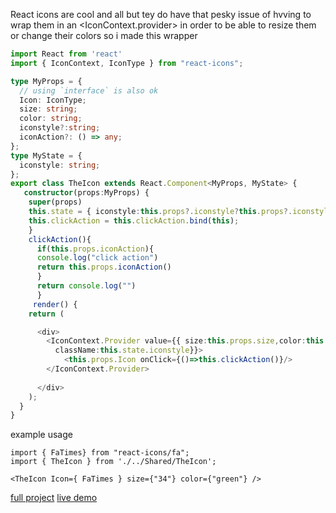 React icons are cool and all but tey do have that pesky issue of hvving to wrap them in an <IconContext.provider> in order to be able to resize them or change their colors so i made this wrapper


```ts
import React from 'react'
import { IconContext, IconType } from "react-icons";

type MyProps = {
  // using `interface` is also ok
  Icon: IconType;
  size: string;
  color: string;
  iconstyle?:string;
  iconAction?: () => any;
};
type MyState = {
  iconstyle: string;
};
export class TheIcon extends React.Component<MyProps, MyState> {
   constructor(props:MyProps) {
    super(props)
    this.state = { iconstyle:this.props?.iconstyle?this.props?.iconstyle:"" };
    this.clickAction = this.clickAction.bind(this); 
    }
    clickAction(){
      if(this.props.iconAction){
      console.log("click action")
      return this.props.iconAction()
      }
      return console.log("")
      }
     render() {
    return (

      <div>
        <IconContext.Provider value={{ size:this.props.size,color:this.props.color,
          className:this.state.iconstyle}}>
            <this.props.Icon onClick={()=>this.clickAction()}/>
        </IconContext.Provider>
    
      </div>
    );
  }
}


```

example usage 

```
import { FaTimes} from "react-icons/fa";
import { TheIcon } from './../Shared/TheIcon';

<TheIcon Icon={ FaTimes } size={"34"} color={"green"} />

```

[full project](https://github.com/tigawanna/gitdeck)
[live demo](https://gitdeck-two.vercel.app/)
